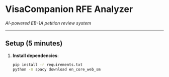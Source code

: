 # VisaCompanion RFE Analyzer  
*AI-powered EB-1A petition review system*  

---

## **Setup (5 minutes)**  
1. **Install dependencies**:  
   ```bash  
   pip install -r requirements.txt  
   python -m spacy download en_core_web_sm  